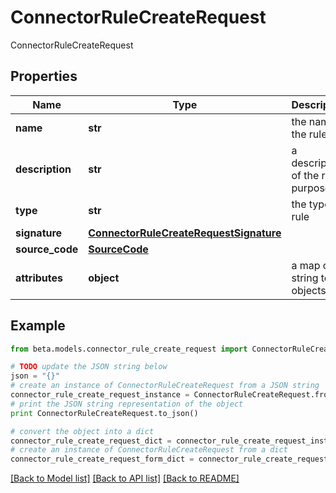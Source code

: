 # ConnectorRuleCreateRequest

ConnectorRuleCreateRequest

## Properties
Name | Type | Description | Notes
------------ | ------------- | ------------- | -------------
**name** | **str** | the name of the rule | 
**description** | **str** | a description of the rule&#39;s purpose | [optional] 
**type** | **str** | the type of rule | 
**signature** | [**ConnectorRuleCreateRequestSignature**](ConnectorRuleCreateRequestSignature.md) |  | [optional] 
**source_code** | [**SourceCode**](SourceCode.md) |  | 
**attributes** | **object** | a map of string to objects | [optional] 

## Example

```python
from beta.models.connector_rule_create_request import ConnectorRuleCreateRequest

# TODO update the JSON string below
json = "{}"
# create an instance of ConnectorRuleCreateRequest from a JSON string
connector_rule_create_request_instance = ConnectorRuleCreateRequest.from_json(json)
# print the JSON string representation of the object
print ConnectorRuleCreateRequest.to_json()

# convert the object into a dict
connector_rule_create_request_dict = connector_rule_create_request_instance.to_dict()
# create an instance of ConnectorRuleCreateRequest from a dict
connector_rule_create_request_form_dict = connector_rule_create_request.from_dict(connector_rule_create_request_dict)
```
[[Back to Model list]](../README.md#documentation-for-models) [[Back to API list]](../README.md#documentation-for-api-endpoints) [[Back to README]](../README.md)


